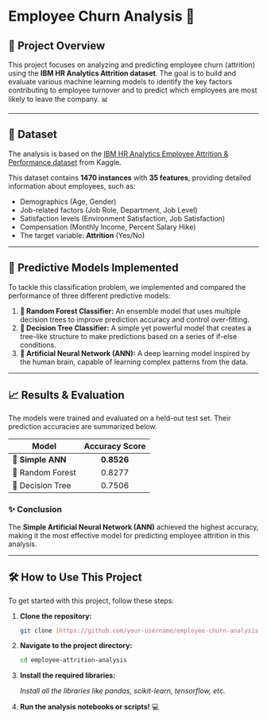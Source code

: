 # Employee Churn Analysis 🚀

## 🎯 Project Overview

This project focuses on analyzing and predicting employee churn (attrition) using the **IBM HR Analytics Attrition dataset**. The goal is to build and evaluate various machine learning models to identify the key factors contributing to employee turnover and to predict which employees are most likely to leave the company. 📊

---

## 💾 Dataset

The analysis is based on the [IBM HR Analytics Employee Attrition & Performance dataset](https://www.kaggle.com/datasets/pavansubhasht/ibm-hr-analytics-attrition-dataset) from Kaggle.

This dataset contains **1470 instances** with **35 features**, providing detailed information about employees, such as:

* Demographics (Age, Gender)
* Job-related factors (Job Role, Department, Job Level)
* Satisfaction levels (Environment Satisfaction, Job Satisfaction)
* Compensation (Monthly Income, Percent Salary Hike)
* The target variable: **Attrition** (Yes/No)

---

## 🤖 Predictive Models Implemented

To tackle this classification problem, we implemented and compared the performance of three different predictive models:

1.  **🌲 Random Forest Classifier:** An ensemble model that uses multiple decision trees to improve prediction accuracy and control over-fitting.
2.  **🌳 Decision Tree Classifier:** A simple yet powerful model that creates a tree-like structure to make predictions based on a series of if-else conditions.
3.  **🧠 Artificial Neural Network (ANN):** A deep learning model inspired by the human brain, capable of learning complex patterns from the data.

---

## 📈 Results & Evaluation

The models were trained and evaluated on a held-out test set. Their prediction accuracies are summarized below.

| Model                       | Accuracy Score |
| --------------------------- | :------------: |
| 🧠 **Simple ANN** |   **0.8526** |
| 🌲 Random Forest            |     0.8277     |
| 🌳 Decision Tree            |     0.7506     |

### ✨ Conclusion

The **Simple Artificial Neural Network (ANN)** achieved the highest accuracy, making it the most effective model for predicting employee attrition in this analysis.

---

## 🛠️ How to Use This Project

To get started with this project, follow these steps:

1.  **Clone the repository:**
    ```bash
    git clone [https://github.com/your-username/employee-churn-analysis.git](https://github.com/your-username/employee-churn-analysis.git)
    ```

2.  **Navigate to the project directory:**
    ```bash
    cd employee-attrition-analysis
    ```

3.  **Install the required libraries:**
    
    *Install all the libraries like pandas, scikit-learn, tensorflow, etc.*

4.  **Run the analysis notebooks or scripts!** 💻
